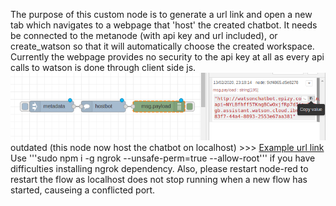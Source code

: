 The purpose of this custom node is to generate a url link and open a new tab which navigates to a webpage that 'host' the created chatbot. It needs be connected to the metanode (with api key and url included), or create_watson so that it will automatically choose the created workspace. Currently the webpage provides no security to the api key at all as every api calls to watson is done through client side js. ![How to connect nodes](https://github.com/Yuhui1996/NodeRed_Chatbot_Plugin/blob/UB_generate_chatbot_url/nodes/hostbot/howToGetLink.png)outdated (this node now host the chatbot on localhost) >>> [Example url link](http://watsonchatbot.epizy.com/main/main.html?api=z8WUAfCBIG89N3tOBqPjC8Y15enB0ZEtNGydxl6YrSbt&&url=https://api.eu-gb.assistant.watson.cloud.ibm.com/instances/053163e0-715a-4378-b2bf-5492452e7f9a&&workspace=a4fa373e-ef2b-4a8f-a58d-dd39b8fba4d0) 
Use '''sudo npm i -g ngrok --unsafe-perm=true --allow-root''' if you have difficulties installing ngrok dependency. Also, please restart node-red to restart the flow as localhost does not stop running when a new flow has started, causeing a conflicted port.